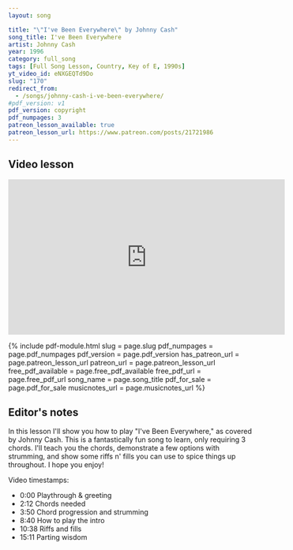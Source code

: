 ```yaml
---
layout: song

title: "\"I've Been Everywhere\" by Johnny Cash"
song_title: I've Been Everywhere
artist: Johnny Cash
year: 1996
category: full_song
tags: [Full Song Lesson, Country, Key of E, 1990s]
yt_video_id: eNXGEQTd9Do
slug: "170"
redirect_from:
  - /songs/johnny-cash-i-ve-been-everywhere/
#pdf_version: v1
pdf_version: copyright
pdf_numpages: 3
patreon_lesson_available: true
patreon_lesson_url: https://www.patreon.com/posts/21721986
---
```


## Video lesson

<iframe width="560" height="315" src="https://www.youtube.com/embed/eNXGEQTd9Do?showinfo=0" frameborder="0" allowfullscreen></iframe>

{% include pdf-module.html slug = page.slug pdf_numpages = page.pdf_numpages pdf_version = page.pdf_version has_patreon_url = page.patreon_lesson_url patreon_url = page.patreon_lesson_url free_pdf_available = page.free_pdf_available free_pdf_url = page.free_pdf_url song_name = page.song_title pdf_for_sale = page.pdf_for_sale musicnotes_url = page.musicnotes_url %}

## Editor's notes

In this lesson I'll show you how to play "I've Been Everywhere," as covered by Johnny Cash. This is a fantastically fun song to learn, only requiring 3 chords. I'll teach you the chords, demonstrate a few options with strumming, and show some riffs n' fills you can use to spice things up throughout. I hope you enjoy!

Video timestamps:

- 0:00 Playthrough & greeting
- 2:12 Chords needed
- 3:50 Chord progression and strumming
- 8:40 How to play the intro
- 10:38 Riffs and fills
- 15:11 Parting wisdom
